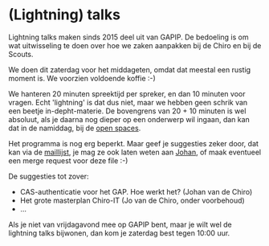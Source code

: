 (Lightning) talks
=================

Lightning talks maken sinds 2015 deel uit van GAPIP. De bedoeling is om
wat uitwisseling te doen over hoe we zaken
aanpakken bij de Chiro en bij de Scouts.

We doen dit zaterdag voor het middageten, omdat dat meestal een rustig
moment is. We voorzien voldoende koffie :-)

We hanteren 20 minuten spreektijd per spreker, en dan 10 minuten voor
vragen. Echt 'lightning' is dat dus niet, maar we hebben geen schrik van
een beetje in-depht-materie. De bovengrens van 20 + 10 minuten is wel
absoluut, als je daarna nog dieper op een onderwerp wil ingaan, dan kan dat
in de namiddag, bij de [open spaces](Open_spaces.md).

Het programma is nog erg beperkt. Maar geef je suggesties zeker door,
dat kan via de [maillijst](http://lists.maillijst.chiro.be/mailman/listinfo/gapip),
je mag ze ook laten weten aan [Johan](https://twitter.com/vohanj), of 
maak eventueel een merge request voor deze file :-)

De suggesties tot zover:

- CAS-authenticatie voor het GAP. Hoe werkt het? (Johan van de Chiro)
- Het grote masterplan Chiro-IT (Jo van de Chiro, onder voorbehoud)
- ...

Als je niet van vrijdagavond mee op GAPIP bent, maar je wilt wel de
lightning talks bijwonen, dan kom je zaterdag best tegen 10:00 uur.
